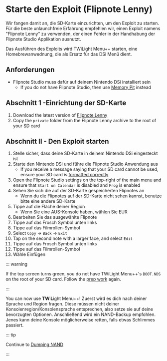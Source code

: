 # Starte den Exploit (Flipnote Lenny)

Wir fangen damit an, die SD-Karte einzurichten, um den Exploit zu starten. Für die beste unlaunchfreie Erfahrung empfehlen wir, einen Exploit namens "Flipnote Lenny" zu verwenden, der einen Fehler in der Handhabung der Flipnote Studio Applikation ausnutzt.

Das Ausführen des Exploits wird TWiLight Menu++ starten, eine Homebrewanwednung, die als Ersatz für das DSi Menü dient.

## Anforderungen

- Flipnote Studio muss dafür auf deinem Nintendo DSi installiert sein
  - If you do not have Flipnote Studio, then use [Memory Pit](launching-the-exploit.html) instead

## Abschnitt 1 -Einrichtung der SD-Karte

1. Download the latest version of [Flipnote Lenny](https://davejmurphy.com/%CD%A1-%CD%9C%CA%96-%CD%A1/)
2. Copy the `private` folder from the Flipnote Lenny archive to the root of your SD card

## Abschnitt II - Den Exploit starten

1. Stelle sicher, dass deine SD-Karte in deinem Nintendo DSi eingesteckt ist
2. Starte den Nintendo DSi und führe die Flipnote Studio Anwendung aus
   - If you receive a message saying that your SD card cannot be used, ensure your SD card is [formatted correctly](sd-card-setup.html)
3. Open the Flipnote Studio settings on the top-right of the main menu and ensure that `Start on Calendar` is disabled and `Frog` is enabled
4. Sehen Sie sich die auf der SD-Karte gespeicherten Flipnotes an
   - Wenn du die Flipnotes auf der SD-Karte nicht sehen kannst, benutze bitte eine andere SD-Karte
5. Tippe auf die Fläche deiner Region
   - Wenn Sie eine AUS-Konsole haben, wählen Sie EUR
6. Bearbeiten Sie das ausgewählte Flipnote
7. Tippe auf das Frosch Symbol unten links
8. Tippe auf das Filmrollen-Symbol
9. Select `Copy` -> `Back` -> `Exit`
10. Tap on the second note with a larger face, and select `Edit`
11. Tippe auf das Frosch Symbol unten links
12. Tippe auf das Filmrollen-Symbol
13. Wähle Einfügen

::: warning

If the top screen turns green, you do not have TWiLight Menu++'s `BOOT.NDS` on the root of your SD card. Follow the [prep work](get-started.html#section-i-prep-work) again.

:::

You can now use **TW**i**L**ight Menu++! Zuerst wird es dich nach deiner Sprache und Region fragen. Diese müssen nicht deiner Konsolenregion/Konsolensprache entsprechen, also setze sie auf deine bevorzugten Optionen. Anschließend wird ein NAND-Backup empfohlen. Jenes kann deine Konsole möglicherweise retten, falls etwas Schlimmes passiert.

::: tip

Continue to [Dumping NAND](dumping-nand.html)

:::
